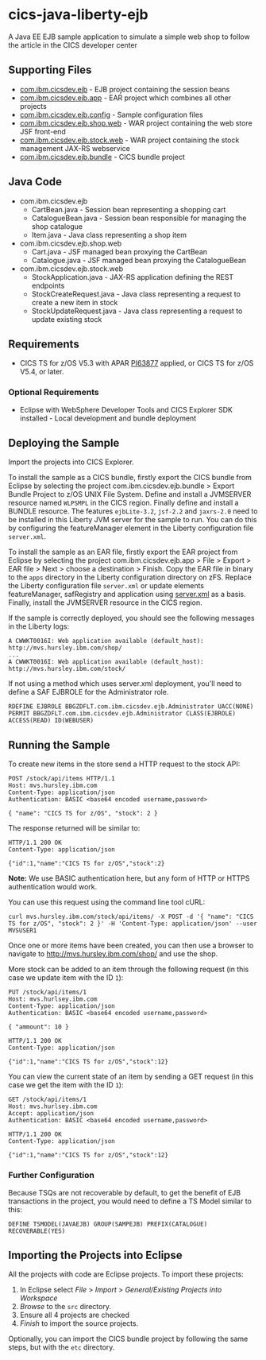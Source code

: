 # cics-java-liberty-ejb
A Java EE EJB sample application to simulate a simple web shop to follow the article in the CICS developer center

## Supporting Files
* [com.ibm.cicsdev.ejb](src/com.ibm.cicsdev.ejb) - EJB project containing the session beans
* [com.ibm.cicsdev.ejb.app](src/com.ibm.cicsdev.ejb.app) - EAR project which combines all other projects
* [com.ibm.cicsdev.ejb.config](etc/config) - Sample configuration files
* [com.ibm.cicsdev.ejb.shop.web](src/com.ibm.cicsdev.shop.web) - WAR project containing the web store JSF front-end
* [com.ibm.cicsdev.ejb.stock.web](src/com.ibm.cicsdev.ejb.stock.web) - WAR project containing the stock management JAX-RS webservice
* [com.ibm.cicsdev.ejb.bundle](etc/com.ibm.cicsdev.ejb.bundle) - CICS bundle project

## Java Code
* com.ibm.cicsdev.ejb
  * CartBean.java - Session bean representing a shopping cart
  * CatalogueBean.java - Session bean responsible for managing the shop catalogue
  * Item.java - Java class representing a shop item
* com.ibm.cicsdev.ejb.shop.web
  * Cart.java - JSF managed bean proxying the CartBean
  * Catalogue.java - JSF managed bean proxying the CatalogueBean
* com.ibm.cicsdev.ejb.stock.web
  * StockApplication.java - JAX-RS application defining the REST endpoints
  * StockCreateRequest.java - Java class representing a request to create a new item in stock
  * StockUpdateRequest.java - Java class representing a request to update existing stock

## Requirements
* CICS TS for z/OS V5.3 with APAR [PI63877](http://www-01.ibm.com/support/docview.wss?uid=swg1PI63877) applied, or CICS TS for z/OS V5.4, or later.

### Optional Requirements
* Eclipse with WebSphere Developer Tools and CICS Explorer SDK installed - Local development and bundle deployment

## Deploying the Sample
Import the projects into CICS Explorer. 

To install the sample as a CICS bundle, firstly export the CICS bundle from Eclipse by selecting the project com.ibm.cicsdev.ejb.bundle > Export Bundle Project to z/OS UNIX File System. Define and install a JVMSERVER resource named `WLPSMPL` in the CICS region. Finally define and install a BUNDLE resource. The features `ejbLite-3.2`, `jsf-2.2` and `jaxrs-2.0` need to be installed in this Liberty JVM server for the sample to run. You can do this by configuring the featureManager element in the Liberty configuration file `server.xml`.

To install the sample as an EAR file, firstly export the EAR project from Eclipse by selecting the project com.ibm.cicsdev.ejb.app > File > Export > EAR file > Next > choose a destination > Finish. Copy the EAR file in binary to the `apps` directory in the Liberty configuration directory on zFS. Replace the Liberty configuration file `server.xml` or update elements featureManager, safRegistry and application using [server.xml](etc/config/server.xml) as a basis. Finally, install the JVMSERVER resource in the CICS region.

If the sample is correctly deployed, you should see the following messages in the Liberty logs:

```
A CWWKT0016I: Web application available (default_host): http://mvs.hursley.ibm.com/shop/
...
A CWWKT0016I: Web application available (default_host): http://mvs.hursley.ibm.com/stock/
```

If not using a method which uses server.xml deployment, you'll need to define a SAF EJBROLE for the Administrator role.

```
RDEFINE EJBROLE BBGZDFLT.com.ibm.cicsdev.ejb.Administrator UACC(NONE) 
PERMIT BBGZDFLT.com.ibm.cicsdev.ejb.Administrator CLASS(EJBROLE) ACCESS(READ) ID(WEBUSER) 
```

## Running the Sample
To create new items in the store send a HTTP request to the stock API:

```http
POST /stock/api/items HTTP/1.1
Host: mvs.hursley.ibm.com
Content-Type: application/json
Authentication: BASIC <base64 encoded username,password>

{ "name": "CICS TS for z/OS", "stock": 2 }
```
The response returned will be similar to:

```http
HTTP/1.1 200 OK
Content-Type: application/json

{"id":1,"name":"CICS TS for z/OS","stock":2}
```

**Note:** We use BASIC authentication here, but any form of HTTP or HTTPS authentication would work.

You can use this request using the command line tool cURL:

```shell
curl mvs.hursley.ibm.com/stock/api/items/ -X POST -d '{ "name": "CICS TS for z/OS", "stock": 2 }' -H 'Content-Type: application/json' --user MVSUSER1
```

Once one or more items have been created, you can then use a browser to navigate to http://mvs.hursley.ibm.com/shop/ and use the shop.

More stock can be added to an item through the following request (in this case we update item with the ID `1`):

```http
PUT /stock/api/items/1
Host: mvs.hurlsey.ibm.com
Content-Type: application/json
Authentication: BASIC <base64 encoded username,password>

{ "ammount": 10 }
```

```http
HTTP/1.1 200 OK
Content-Type: application/json

{"id":1,"name":"CICS TS for z/OS","stock":12}
```

You can view the current state of an item by sending a GET request (in this case we get the item with the ID `1`):

```http
GET /stock/api/items/1
Host: mvs.hurlsey.ibm.com
Accept: application/json
Authentication: BASIC <base64 encoded username,password>
```

```http
HTTP/1.1 200 OK
Content-Type: application/json

{"id":1,"name":"CICS TS for z/OS","stock":12}
```

### Further Configuration
Because TSQs are not recoverable by default, to get the benefit of EJB transactions in the project, you would need to define a TS Model similar to this:

```
DEFINE TSMODEL(JAVAEJB) GROUP(SAMPEJB) PREFIX(CATALOGUE) RECOVERABLE(YES)
```

## Importing the Projects into Eclipse
All the projects with code are Eclipse projects. To import these projects:

1. In Eclipse select *File* > *Import* > *General/Existing Projects into Workspace*
2. *Browse* to the `src` directory.
3. Ensure all 4 projects are checked
4. *Finish* to import the source projects.

Optionally, you can import the CICS bundle project by following the same steps, but with the `etc` directory.
